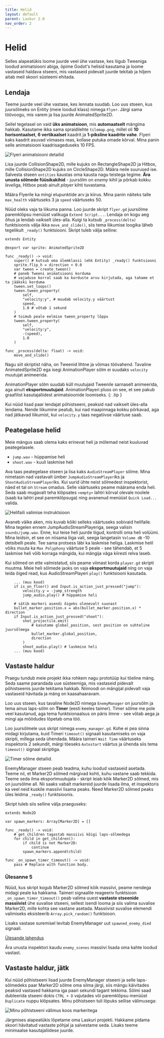 ```yaml
---
title: Helid
layout: default
parent: Laskur 2.0
nav_order: 2
---
```


# Helid

Selles alapeatükis loome juurde veel ühe vastase, kes liigub Tweeniga loodud animatsiooni abiga, õpime Godot's helisid kasutama ja loome vastaseid haldava stseeni, mis vastaseid pidevalt juurde tekitab ja hiljem aitab meil skoori süsteemi ehitada.

## Lendaja

Teeme juurde veel ühe vastase, kes lennata suudab. Loo uus stseen, kus juursõlmeks on Entity (meie loodud klass) nimega `Flyer`. Järgi sama töövoogu, mis varem ja lisa juurde AnimatedSprite2D.

Sellel tegelasel on vaid **üks animatsioon**, mis **automaatselt** mängima hakkab. Kasutame ikka sama spraidilehte `tilemap.png`, millel oli **10 horisontaalset**, **6 vertikaalset** kaadrit ja **1-piksline kaadrite vahe**. Flyeri kaks kaadrit asuvad viimases reas, kollase putuka omade kõrval. Mina panin selle animatsiooni kaadrisageduseks 10 FPS.

![Flyeri animatsiooni detailid](./pildid/helid/flyer-animatsioon.png)

Lisa juurde CollisionShape2D, mille kujuks on RectangleShape2D ja Hitbox, mille CollisionShape2D kujuks on CircleShape2D. Määra neile suurused ise. Salvesta stseen `entities` kaustas oma kausta nagu teistega tegime. **Ära unusta sõlmede füüsikakihid** - juursõlm on *enemy* kihil ja põrkab kokku *level*iga, Hitbox peab ainult *player* kihti tuvastama.

Määra Flyerile ka mingi elupunktide arv ja kiirus. Mina panin näiteks talle `max_health` väärtuseks 3 ja `speed` väärtuseks 50.

Nüüd oleks vaja ta liikuma panna. Loo juurde skript `flyer.gd` juursõlme paremklõpsu menüüst valikuga `Extend Script...`. Lendaja on kogu aeg õhus ja lendab vaikselt üles-alla. Kuigi ta kutsub `_process(delta)` funktsioonis välja ikka `move_and_slide()`, siis tema liikumise loogika läheb tegelikult `_ready()` funktsiooni. Skript tuleb välja selline:

```gdscript
extends Entity

@export var sprite: AnimatedSprite2D

func _ready() -> void:
	super() # kutsub oma ülemklassi (ehk Entity) _ready() funktsiooni
	sprite.flip_h = direction < 0.0
	var tween = create_tween()
	# paneb Tweeni animatsiooni korduma
	# vajaduse korral saab ka korduste arvu kirjutada, aga tahame et ta jääkski korduma
	tween.set_loops()
	tween.tween_property(
		self,
		"velocity:y", # muudab velocity.y väärtust
		speed,
		1.0 # võtab 1 sekund
	)
	# toimub peale eelmise tween_property lõppu
	tween.tween_property(
		self,
		"velocity:y",
		-(speed),
		1.0
	)

func _process(delta: float) -> void:
	move_and_slide()
```

Nagu siit skriptist näha, on Tweenid lihtne ja võimas töövahend. Tavaline AnimatedSprite2D ega isegi AnimationPlayer sõlm ei suudaks `velocity` muutujat animeerida.

AnimationPlayer sõlm suudab küll muutujaid Tweenile sarnaselt animeerida, aga ainult **eksportmuutujaid**. AnimationPlayeri pluss on see, et see pakub graafilist kasutajaliidest animatsioonide loomiseks.
{: .tip }

Kui nüüd lisad paar lendajat põhistseeni, peaksid nad vaikselt üles-alla lendama. Nende liikumine peatub, kui nad maapinnaga kokku põrkavad, aga nad jätkavad liikumist, kui `velocity.y` taas negatiivse väärtuse saab.

## Peategelase helid

Meie mängus saab olema kaks erinevat heli ja mõlemad neist kuuluvad peategelasele.

-	`jump.wav` - hüppamise heli
-	`shoot.wav` - kuuli laskmise heli

Ava taas peategelase stseen ja lisa kaks `AudioStreamPlayer` sõlme. Mina nimetasin nad vastavalt ümber `JumpAudioStreamPlayer`iks ja `ShootAudioStreamPlayer`iks. Kui uurid ühte neist sõlmedest inspektorist, näed et tal on `Stream` omadus. Selle väärtuseks peame määrama enda heli. Seda saab mugavalt teha klõpsates `<empty>` lahtri kõrval olevale noolele (saab ka lahtri peal paremklõpsuga) ning avanenud menüüst `Quick Load...` valida.

![Helifaili valimise instruktsioon](./pildid/helid/helifaili-valimine.png)

Avaneb väike aken, mis kuvab kõiki selleks väärtuseks sobivaid helifaile. Mina tegelen ennem JumpAudioStreamPlayeriga, seega valisin `sounds/jump.wav`. Enne, kui teise heli juurde liigud, kontrolli oma heli volüümi. Mina leidsin, et see on niisama liiga vali, seega langetasin `Volume dB` -10 detsibelli peale. Tee sama protsess läbi ka laskmise heliga. Laskmise helil võiks muuta ka `Max Polyphony` väärtuse 5 peale - see tähendab, et 5 laskmise heli võib korraga mängida, kui mängija väga kiiresti relva laseb.

Kui sõlmed on ette valmistatud, siis peame viimast korda `player.gd` skripti muutma. Meie heli sõlmede jaoks on vaja **eksportmuutujaid** ning on vaja leida õiged read, kus AudioStreamPlayeri `play()` funktsiooni kasutada.

```gdscript
	... (muu kood)
	if is_on_floor() and Input.is_action_just_pressed("jump"):
		velocity.y = -jump_strength
		jump_audio.play() # hüppamise heli
	
	# sätib markeri asendi õigeks olenevalt suunast
	bullet_marker.position.x = abs(bullet_marker.position.x) * direction
	if Input.is_action_just_pressed("shoot"):
		shot_projectile.emit(
			# kasutame global_position, sest position on suhteline juursõlmega
			bullet_marker.global_position,
			direction
		)
		shoot_audio.play() # laskmise heli
	... (muu kood)
```

## Vastaste haldur

Praegu tundub meie projekt ikka rohkem nagu prototüüp kui tõeline mäng. Seda saame parandada uue süsteemiga, mis vastaseid pidevalt põhistseenis juurde tekitama hakkab. Niimoodi on mängijal pidevalt vaja vastaseid hävitada ja mäng on kaasahaaravam.

Loo uus stseen, kus tavaline Node2D nimega `EnemyManager` on juursõlm ja tema ainus laps-sõlm on **Timer** (eesti keeles taimer). Timer sõlme me pole veel kasutanud, aga tema funktsionaalsus on päris ilmne - see võtab aega ja mingi aja möödudes lõpetab oma töö.

Loo juursõlmele uus skript nimega `enemy_manager.gd`. Kohe ei pea sinna midagi kirjutama, kuid Timeri `timeout()` signaali kasutamiseks on vaja skripti, millega seda ühendada. Määra taimeri `Wait Time` väärtuseks inspektoris 2 sekundit, märgi tõeseks `Autostart` väärtus ja ühenda siis tema `timeout()` signaal skriptiga.

![Timer sõlme detailid.](./pildid/helid/taimeri-detailid.png)

EnemyManager stseen peab teadma, kuhu loodud vastaseid asetada. Teeme nii, et Marker2D sõlmed märgivad kohti, kuhu vastane saab tekkida. Teeme seda ilma eksportmuutujata - skript leiab kõik Marker2D sõlmed, mis on juursõlme all. Nii saaks vabalt markereid juurde lisada ilma, et inspektoris ka veel neid kuskile massiivi lisama peaks. Need Marker2D sõlmed peaks üles leidma `_ready()` funktsioonis.

Skript tuleb siis selline välja praeguseks:

```gdscript
extends Node2D

var spawn_markers: Array[Marker2D] = []

func _ready() -> void:
	# get_children tagastab massiivi kõigi laps-sõlmedega
	for child in get_children():
		if child is not Marker2D:
			continue
		spawn_markers.append(child)

func _on_spawn_timer_timeout() -> void:
	pass # Replace with function body.
```

### Ülesanne 5

Nüüd, kus skript kogub Marker2D sõlmed kõik massiivi, peame nendega midagi peale ka hakkama. Taimeri signaalile reageeriv funktsioon `_on_spawn_timer_timeout()` peab valima uuest **vastaste stseenide massiivist** ühe suvalise stseeni, sellest isendi looma ja siis valima suvalise Marker2D, mille kohta see vastane asetada. Massiivist suvalise elemendi valimiseks eksisteerib `Array.pick_random()` funktsioon.

Lisaks vastase suremisel levitab EnemyManager uut `spawned_enemy_died` signaali.

[Ülesande lahendus](../lahendused/ulesanne-5)

Ära unusta inspektori kaudu `enemy_scenes` massiivi lisada oma kahte loodud vastast.

## Vastaste haldur, jätk

Kui nüüd põhistseeni lisad juurde EnemyManager stseeni ja selle laps-sõlmedeks paar Marker2D sõlme oma silma järgi, siis mängu käivitades peaksid vastased hakkama iga paari sekundi tagant tekkima. Sõlmi saad dubleerida stseeni dokis `CTRL + D` vajutades või paremklõpsu menüüst `Duplicate` nuppu klõpsates. Minu põhistseen tuli lõpuks sellise välimusega:

![Minu põhistseeni välimus koos markeritega](./pildid/helid/pohistseen-markeritega.png)

Järgmises alapeatükis lõpetame oma Laskuri projekti. Hakkame pidama skoori hävitatud vastaste põhjal ja salvestame seda. Lisaks teeme minimaalse kasutajaliidese juurde.